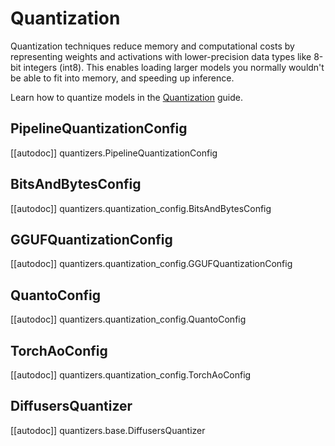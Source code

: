 <!--Copyright 2025 The HuggingFace Team. All rights reserved.

Licensed under the Apache License, Version 2.0 (the "License"); you may not use this file except in compliance with
the License. You may obtain a copy of the License at

http://www.apache.org/licenses/LICENSE-2.0

Unless required by applicable law or agreed to in writing, software distributed under the License is distributed on
an "AS IS" BASIS, WITHOUT WARRANTIES OR CONDITIONS OF ANY KIND, either express or implied. See the License for the
specific language governing permissions and limitations under the License.

-->

# Quantization

Quantization techniques reduce memory and computational costs by representing weights and activations with lower-precision data types like 8-bit integers (int8). This enables loading larger models you normally wouldn't be able to fit into memory, and speeding up inference.

<Tip>

Learn how to quantize models in the [Quantization](../quantization/overview) guide.

</Tip>

## PipelineQuantizationConfig

[[autodoc]] quantizers.PipelineQuantizationConfig

## BitsAndBytesConfig

[[autodoc]] quantizers.quantization_config.BitsAndBytesConfig

## GGUFQuantizationConfig

[[autodoc]] quantizers.quantization_config.GGUFQuantizationConfig

## QuantoConfig

[[autodoc]] quantizers.quantization_config.QuantoConfig

## TorchAoConfig

[[autodoc]] quantizers.quantization_config.TorchAoConfig

## DiffusersQuantizer

[[autodoc]] quantizers.base.DiffusersQuantizer
